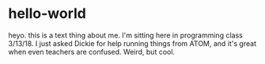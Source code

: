 # hello-world

heyo. this is a text thing about me. I'm sitting here in programming class 3/13/18. I just asked Dickie for help running things from ATOM, and it's great when even teachers are confused. Weird, but cool.
